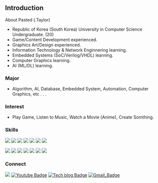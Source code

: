 ## Introduction

About Pasted (.Taylor)

- Republic of Korea (South Korea) University in Computer Science Undergraduate. (20)
- Game/Content Development experienced.
- Graphics Art/Design experienced.
- Information Technology & Network Enginnering learning.
- Embedded Systems (SoC/Verilog/VHDL) learning.
- Computer Graphics learning.
- AI (ML/DL) learning.

### Major

- Algorithm, AI, Database, Embedded System, Automation, Computer Graphics, etc . . .

### Interest

- Play Game, Listen to Music, Watch a Movie (Anime), Create Somthing.

### Skills

<img src="https://img.shields.io/badge/C-white?style=flat-square&logo=C&logoColor=black"/></a>
<img src="https://img.shields.io/badge/C++-white?style=flat-square&logo=C%2B%2B&logoColor=black"/></a>
<img src="https://img.shields.io/badge/Python-white?style=flat-square&logo=Python&logoColor=black"/></a>
<img src="https://img.shields.io/badge/Java-white?style=flat-square&logo=Java&logoColor=black"/></a>
<img src="https://img.shields.io/badge/JavaScript-white?style=flat-square&logo=JavaScript&logoColor=black"/></a>
<img src="https://img.shields.io/badge/HTML-white?style=flat-square&logo=HTML5&logoColor=black"/></a>
<img src="https://img.shields.io/badge/CSS-white?style=flat-square&logo=CSS3&logoColor=black"/></a>

<img src="https://img.shields.io/badge/Unreal Engine-white?style=flat-square&logo=Unreal Engine&logoColor=black"/></a>
<img src="https://img.shields.io/badge/Unity-white?style=flat-square&logo=Unity&logoColor=black"/></a>
<img src="https://img.shields.io/badge/Vulkan-white?style=flat-square&logo=Vulkan&logoColor=black"/></a>
<img src="https://img.shields.io/badge/OpenGL-white?style=flat-square&logo=OpenGL&logoColor=black"/></a>
<img src="https://img.shields.io/badge/.NET-white?style=flat-square&logo=.Net&logoColor=black"/></a>
<img src="https://img.shields.io/badge/MySQL-white?style=flat-square&logo=MySQL&logoColor=black"/></a>
<img src="https://img.shields.io/badge/aws-white?style=flat-square&logo=amazonaws&logoColor=black"/></a>

### Connect

<img src="https://img.shields.io/badge/.Taylor@0001-5865F2?style=flat-square&logo=Discord&logoColor=white"/></a>
[![Youtube Badge](https://img.shields.io/badge/Youtube-ff0000?style=flat-square&logo=youtube&link=https://www.youtube.com/channel/UCO24INQndS8cQwkJQ286nZQ)](https://www.youtube.com/channel/UCO24INQndS8cQwkJQ286nZQ)
[![Tech blog Badge](http://img.shields.io/badge/Github-black?style=flat-square&logo=github&link=https://github.com/Pastedd/)](https://github.com/Pastedd/)
[![Gmail_Badge](https://img.shields.io/badge/Gmail-d14836?style=flat-square&logo=Gmail&logoColor=white&link=mailto:rotozl83@gmail.com)](mailto:rotozl83@gmail.com)
